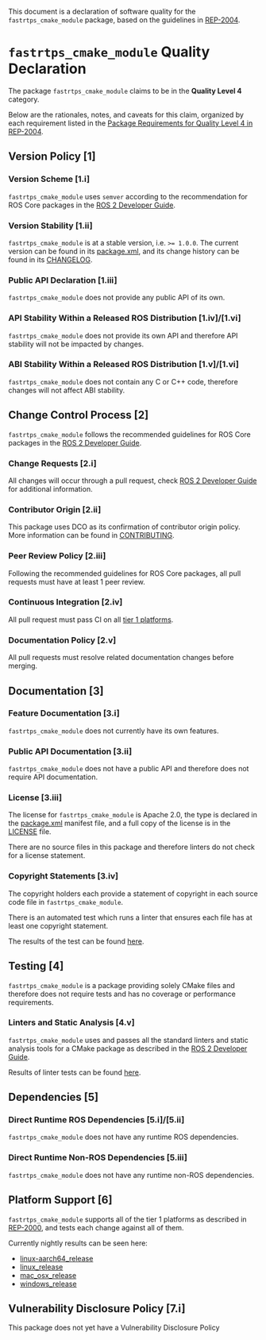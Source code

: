 This document is a declaration of software quality for the `fastrtps_cmake_module` package, based on the guidelines in [REP-2004](https://www.ros.org/reps/rep-2004.html).

# `fastrtps_cmake_module` Quality Declaration

The package `fastrtps_cmake_module` claims to be in the **Quality Level 4** category.

Below are the rationales, notes, and caveats for this claim, organized by each requirement listed in the [Package Requirements for Quality Level 4 in REP-2004](https://www.ros.org/reps/rep-2004.html).

## Version Policy [1]

### Version Scheme [1.i]

`fastrtps_cmake_module` uses `semver` according to the recommendation for ROS Core packages in the [ROS 2 Developer Guide](https://docs.ros.org/en/rolling/Contributing/Developer-Guide.html#versioning).

### Version Stability [1.ii]

`fastrtps_cmake_module` is at a stable version, i.e. `>= 1.0.0`.
The current version can be found in its [package.xml](package.xml), and its change history can be found in its [CHANGELOG](CHANGELOG.rst).

### Public API Declaration [1.iii]

`fastrtps_cmake_module` does not provide any public API of its own.

### API Stability Within a Released ROS Distribution [1.iv]/[1.vi]

`fastrtps_cmake_module` does not provide its own API and therefore API stability will not be impacted by changes.

### ABI Stability Within a Released ROS Distribution [1.v]/[1.vi]

`fastrtps_cmake_module` does not contain any C or C++ code, therefore changes will not affect ABI stability.

## Change Control Process [2]

`fastrtps_cmake_module` follows the recommended guidelines for ROS Core packages in the [ROS 2 Developer Guide](https://docs.ros.org/en/rolling/Contributing/Developer-Guide.html#quality-practices).

### Change Requests [2.i]

All changes will occur through a pull request, check [ROS 2 Developer Guide](https://docs.ros.org/en/rolling/Contributing/Developer-Guide.html#change-control-process) for additional information.

### Contributor Origin [2.ii]

This package uses DCO as its confirmation of contributor origin policy. More information can be found in [CONTRIBUTING](../CONTRIBUTING.md).

### Peer Review Policy [2.iii]

Following the recommended guidelines for ROS Core packages, all pull requests must have at least 1 peer review.

### Continuous Integration [2.iv]

All pull request must pass CI on all [tier 1 platforms](https://www.ros.org/reps/rep-2000.html#support-tiers).

### Documentation Policy [2.v]

All pull requests must resolve related documentation changes before merging.

## Documentation [3]

### Feature Documentation [3.i]

`fastrtps_cmake_module` does not currently have its own features.

### Public API Documentation [3.ii]

`fastrtps_cmake_module` does not have a public API and therefore does not require API documentation.

### License [3.iii]

The license for `fastrtps_cmake_module` is Apache 2.0, the type is declared in the [package.xml](package.xml) manifest file, and a full copy of the license is in the [LICENSE](../LICENSE) file.

There are no source files in this package and therefore linters do not check for a license statement.

### Copyright Statements [3.iv]

The copyright holders each provide a statement of copyright in each source code file in `fastrtps_cmake_module`.

There is an automated test which runs a linter that ensures each file has at least one copyright statement.

The results of the test can be found [here](https://ci.ros2.org/view/nightly/job/nightly_linux_release/lastBuild/testReport/fastrtps_cmake_module/copyright/).

## Testing [4]

`fastrtps_cmake_module` is a package providing solely CMake files and therefore does not require tests and has no coverage or performance requirements.

### Linters and Static Analysis [4.v]

`fastrtps_cmake_module` uses and passes all the standard linters and static analysis tools for a CMake package as described in the [ROS 2 Developer Guide](https://docs.ros.org/en/rolling/Contributing/Developer-Guide.html#linters-and-static-analysis).

Results of linter tests can be found [here](https://ci.ros2.org/view/nightly/job/nightly_linux_release/lastBuild/testReport/fastrtps_cmake_module/).

## Dependencies [5]

### Direct Runtime ROS Dependencies [5.i]/[5.ii]

`fastrtps_cmake_module` does not have any runtime ROS dependencies.

### Direct Runtime Non-ROS Dependencies [5.iii]
`fastrtps_cmake_module` does not have any runtime non-ROS dependencies.

## Platform Support [6]

`fastrtps_cmake_module` supports all of the tier 1 platforms as described in [REP-2000](https://www.ros.org/reps/rep-2000.html#support-tiers), and tests each change against all of them.

Currently nightly results can be seen here:
* [linux-aarch64_release](https://ci.ros2.org/view/nightly/job/nightly_linux-aarch64_release/lastBuild/testReport/fastrtps_cmake_module/)
* [linux_release](https://ci.ros2.org/view/nightly/job/nightly_linux_release/lastBuild/testReport/fastrtps_cmake_module/)
* [mac_osx_release](https://ci.ros2.org/view/nightly/job/nightly_osx_release/lastBuild/testReport/fastrtps_cmake_module/)
* [windows_release](https://ci.ros2.org/view/nightly/job/nightly_win_rel/lastBuild/testReport/fastrtps_cmake_module/)

## Vulnerability Disclosure Policy [7.i]

This package does not yet have a Vulnerability Disclosure Policy
